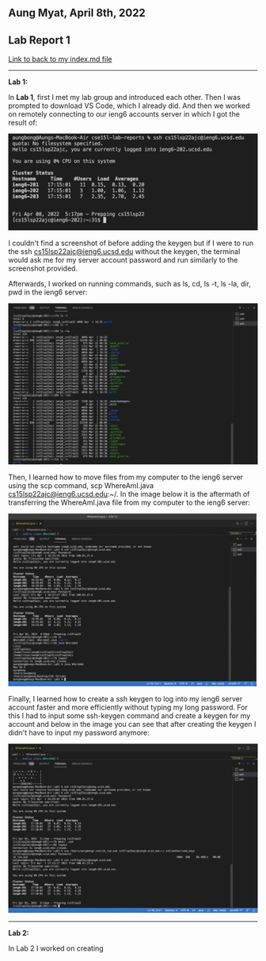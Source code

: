 ## Aung Myat, April 8th, 2022
## Lab Report 1
[Link to back to my index.md file](https://ruff1ezzz.github.io/cse15l-lab-reports/index.html)

***

**Lab 1:**

In **Lab 1**, first I met my lab group and introduced each other. Then I was prompted to download VS Code, which I already did. And then we worked on remotely connecting to our ieng6 accounts server in which I got the result of:

![Image](https://raw.githubusercontent.com/ruff1ezzz/cse15l-lab-reports/main/Screen%20Shot%202022-04-08%20at%205.17.13%20PM.png)

I couldn't find a screenshot of before adding the keygen but if I were to run the ssh cs15lsp22ajc@ieng6.ucsd.edu without the keygen, the terminal would ask me for my server account password and run similarly to the screenshot provided.

Afterwards, I worked on running commands, such as ls, cd, ls -t, ls -la, dir, pwd in the ieng6 server:

![Image](https://raw.githubusercontent.com/ruff1ezzz/cse15l-lab-reports/main/SS%20from%20Lab%201%20running%20commands.png)

Then, I learned how to move files from my computer to the ieng6 server using the scp command, scp WhereAmI.java cs15lsp22ajc@ieng6.ucsd.edu:~/. In the image below it is the aftermath of transferring the WhereAmI.java file from my computer to the ieng6 server:

![Image](https://raw.githubusercontent.com/ruff1ezzz/cse15l-lab-reports/main/SS%20from%20Lab%201%20Moving%20Files%20over%20SSH%20with%20scp.png)

Finally, I learned how to create a ssh keygen to log into my ieng6 server account faster and more efficiently without typing my long password. For this I had to input some ssh-keygen command and create a keygen for my account and below in the image you can see that after creating the keygen I didn't have to input my password anymore:

![Image](https://raw.githubusercontent.com/ruff1ezzz/cse15l-lab-reports/main/SS%20from%20Lab%201%20Setting%20up%20keygen.png)

***
**Lab 2:**

In Lab 2 I worked on creating 